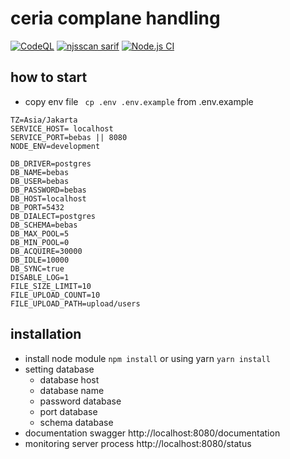 # ceria complane handling

[![CodeQL](https://github.com/mohfakhrys/back-end-skripsi/actions/workflows/codeql-analysis.yml/badge.svg?branch=main)](https://github.com/mohfakhrys/back-end-skripsi/actions/workflows/codeql-analysis.yml)
[![njsscan sarif](https://github.com/mohfakhrys/back-end-skripsi/actions/workflows/njsscan-analysis.yml/badge.svg)](https://github.com/mohfakhrys/back-end-skripsi/actions/workflows/njsscan-analysis.yml)
[![Node.js CI](https://github.com/mohfakhrys/back-end-skripsi/actions/workflows/nodejs.yml/badge.svg)](https://github.com/mohfakhrys/back-end-skripsi/actions/workflows/nodejs.yml)
## how to start
- copy env file  ``` cp .env .env.example``` from .env.example
  
```env
TZ=Asia/Jakarta
SERVICE_HOST= localhost
SERVICE_PORT=bebas || 8080
NODE_ENV=development

DB_DRIVER=postgres
DB_NAME=bebas
DB_USER=bebas
DB_PASSWORD=bebas
DB_HOST=localhost
DB_PORT=5432
DB_DIALECT=postgres
DB_SCHEMA=bebas
DB_MAX_POOL=5
DB_MIN_POOL=0
DB_ACQUIRE=30000
DB_IDLE=10000
DB_SYNC=true
DISABLE_LOG=1
FILE_SIZE_LIMIT=10
FILE_UPLOAD_COUNT=10
FILE_UPLOAD_PATH=upload/users
```


## installation 
- install node module ```npm install``` or using yarn ```yarn install```
- setting database 
    - database host
    - database name
    - password database 
    - port database
    - schema database
- documentation swagger
    http://localhost:8080/documentation
- monitoring server process 
    http://localhost:8080/status


